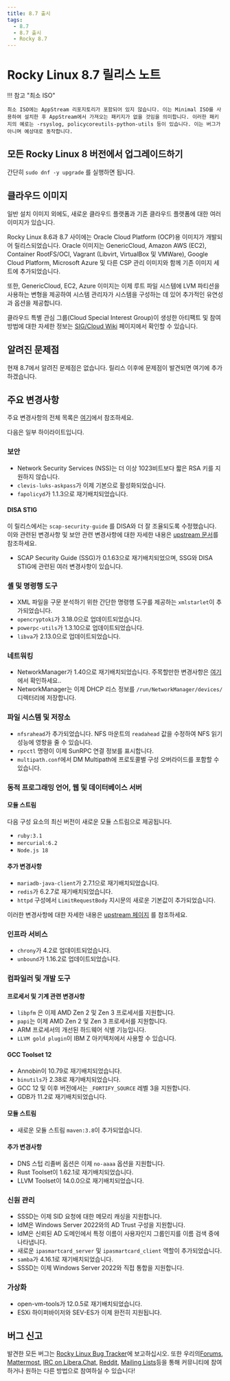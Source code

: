 ```yaml
---
title: 8.7 출시
tags:
  - 8.7
  - 8.7 출시
  - Rocky 8.7
---
```


# Rocky Linux 8.7 릴리스 노트

!!! 참고 "최소 ISO"

    최소 ISO에는 AppStream 리포지토리가 포함되어 있지 않습니다. 이는 Minimal ISO를 사용하여 설치한 후 AppStream에서 가져오는 패키지가 없을 것임을 의미합니다. 이러한 패키지의 예로는 -rsyslog, policycoreutils-python-utils 등이 있습니다. 이는 버그가 아니며 예상대로 동작합니다.

## 모든 Rocky Linux 8 버전에서 업그레이드하기

간단히 `sudo dnf -y upgrade` 를 실행하면 됩니다.

## 클라우드 이미지

일반 설치 이미지 외에도, 새로운 클라우드 플랫폼과 기존 클라우드 플랫폼에 대한 여러 이미지가 있습니다.

Rocky Linux 8.6과 8.7 사이에는 Oracle Cloud Platform (OCP)용 이미지가 개발되어 릴리스되었습니다. Oracle 이미지는 GenericCloud, Amazon AWS (EC2), Container RootFS/OCI, Vagrant (Libvirt, VirtualBox 및 VMWare), Google Cloud Platform, Microsoft Azure 및 다른 CSP 관리 이미지와 함께 기존 이미지 세트에 추가되었습니다.

또한, GenericCloud, EC2, Azure 이미지는 이제 루트 파일 시스템에 LVM 파티션을 사용하는 변형을 제공하여 시스템 관리자가 시스템을 구성하는 데 있어 추가적인 유연성과 옵션을 제공합니다.

클라우드 특별 관심 그룹(Cloud Special Interest Group)이 생성한 아티팩트 및 참여 방법에 대한 자세한 정보는  [SIG/Cloud Wiki](https://sig-cloud.rocky.page/) 페이지에서 확인할 수 있습니다.

## 알려진 문제점

현재 8.7에서 알려진 문제점은 없습니다. 릴리스 이후에 문제점이 발견되면 여기에 추가하겠습니다.

## 주요 변경사항

주요 변경사항의 전체 목록은 [여기](https://access.redhat.com/documentation/en-us/red_hat_enterprise_linux/8/html/8.7_release_notes/overview#overview-major-changes)에서 참조하세요.

다음은 일부 하이라이트입니다.

### 보안

* Network Security Services (NSS)는 더 이상 1023비트보다 짧은 RSA 키를 지원하지 않습니다.
* `clevis-luks-askpass`가 이제 기본으로 활성화되었습니다.
* `fapolicyd`가 1.1.3으로 재기배치되었습니다.

#### DISA STIG

이 릴리스에서는 `scap-security-guide` 를 DISA와 더 잘 조율되도록 수정했습니다. 이와 관련된 변경사항 및 보안 관련 변경사항에 대한 자세한 내용은 [upstream 문서](https://access.redhat.com/documentation/en-us/red_hat_enterprise_linux/8/html/8.7_release_notes/new-features#enhancement_security)를 참조하세요.

* SCAP Security Guide (SSG)가 0.1.63으로 재기배치되었으며, SSG와 DISA STIG에 관련된 여러 변경사항이 있습니다.

### 셸 및 명령행 도구

* XML 파일을 구문 분석하기 위한 간단한 명령행 도구를 제공하는 `xmlstarlet`이 추가되었습니다.
* `opencryptoki`가 3.18.0으로 업데이트되었습니다.
* `powerpc-utils`가 1.3.10으로 업데이트되었습니다.
* `libva`가 2.13.0으로 업데이트되었습니다.

### 네트워킹

* NetworkManager가 1.40으로 재기배치되었습니다. 주목할만한 변경사항은 [여기](https://github.com/NetworkManager/NetworkManager/blob/nm-1-40/NEWS)에서 확인하세요..
* NetworkManager는 이제 DHCP 리스 정보를 `/run/NetworkManager/devices/` 디렉터리에 저장합니다.

### 파일 시스템 및 저장소

* `nfsrahead`가 추가되었습니다. NFS 마운트의 `readahead` 값을 수정하여 NFS 읽기 성능에 영향을 줄 수 있습니다.
* `rpcctl` 명령이 이제 SunRPC 연결 정보를 표시합니다.
* `multipath.conf`에서 DM Multipath에 프로토콜별 구성 오버라이드를 포함할 수 있습니다.

### 동적 프로그래밍 언어, 웹 및 데이터베이스 서버

#### 모듈 스트림

다음 구성 요소의 최신 버전이 새로운 모듈 스트림으로 제공됩니다.

* `ruby:3.1`
* `mercurial:6.2`
* `Node.js 18`

#### 추가 변경사항

* `mariadb-java-client`가 2.7.1으로 재기배치되었습니다.
* `redis`가 6.2.7로 재기배치되었습니다.
* `httpd` 구성에서 `LimitRequestBody` 지시문의 새로운 기본값이 추가되었습니다.

이러한 변경사항에 대한 자세한 내용은 [upstream 페이지](https://access.redhat.com/documentation/en-us/red_hat_enterprise_linux/8/html/8.7_release_notes/new-features#enhancement_dynamic-programming-languages-web-and-database-servers) 를 참조하세요.

### 인프라 서비스

* `chrony`가 4.2로 업데이트되었습니다.
* `unbound`가 1.16.2로 업데이트되었습니다.

### 컴파일러 및 개발 도구

#### 프로세서 및 기계 관련 변경사항

* `libpfm` 은 이제 AMD Zen 2 및 Zen 3 프로세서를 지원합니다.
* `papi`는 이제 AMD Zen 2 및 Zen 3 프로세서를 지원합니다.
* ARM 프로세서의 개선된 하드웨어 식별 기능입니다.
* `LLVM gold plugin`이 IBM Z 아키텍처에서 사용할 수 있습니다.

#### GCC Toolset 12

* Annobin이 10.79로 재기배치되었습니다.
* `binutils`가 2.38로 재기배치되었습니다.
* GCC 12 및 이후 버전에서는 `_FORTIFY_SOURCE` 레벨 3을 지원합니다.
* GDB가 11.2로 재기배치되었습니다.

#### 모듈 스트림

* 새로운 모듈 스트림 `maven:3.8`이 추가되었습니다.

#### 추가 변경사항

* DNS 스텁 리졸버 옵션은 이제 `no-aaaa` 옵션을 지원합니다.
* Rust Toolset이 1.62.1로 재기배치되었습니다.
* LLVM Toolset이 14.0.0으로 재기배치되었습니다.

### 신원 관리

* SSSD는 이제 SID 요청에 대한 메모리 캐싱을 지원합니다.
* IdM은 Windows Server 2022와의 AD Trust 구성을 지원합니다.
* IdM은 신뢰된 AD 도메인에서 특정 이름이 사용자인지 그룹인지를 이름 검색 중에 나타냅니다.
* 새로운 `ipasmartcard_server` 및 `ipasmartcard_client` 역할이 추가되었습니다.
* `samba`가 4.16.1로 재기배치되었습니다.
* SSSD는 이제 Windows Server 2022와 직접 통합을 지원합니다.

### 가상화

* open-vm-tools가 12.0.5로 재기배치되었습니다.
* ESXi 하이퍼바이저와 SEV-ES가 이제 완전히 지원됩니다.

## 버그 신고

발견한 모든 버그는 [Rocky Linux Bug Tracker](https://bugs.rockylinux.org/)에 보고하십시오. 또한 우리의[Forums](https://forums.rockylinux.org), [Mattermost](https://chat.rockylinux.org), [IRC on Libera.Chat](irc://irc.liberachat/rockylinux), [Reddit](https://reddit.com/r/rockylinux), [Mailing Lists](https://lists.resf.org)등을 통해 커뮤니티에 참여하거나 원하는 다른 방법으로 참여하실 수 있습니다!


